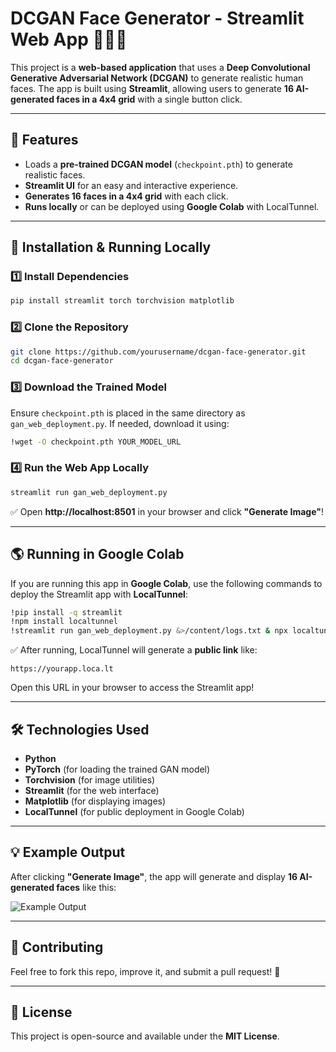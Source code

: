 # **DCGAN Face Generator - Streamlit Web App** 🎨🧑‍🎤  
This project is a **web-based application** that uses a **Deep Convolutional Generative Adversarial Network (DCGAN)** to generate realistic human faces. The app is built using **Streamlit**, allowing users to generate **16 AI-generated faces in a 4x4 grid** with a single button click.

---

## **🚀 Features**
- Loads a **pre-trained DCGAN model** (`checkpoint.pth`) to generate realistic faces.
- **Streamlit UI** for an easy and interactive experience.
- **Generates 16 faces in a 4x4 grid** with each click.
- **Runs locally** or can be deployed using **Google Colab** with LocalTunnel.

---

## **📌 Installation & Running Locally**
### **1️⃣ Install Dependencies**
```bash
pip install streamlit torch torchvision matplotlib
```

### **2️⃣ Clone the Repository**
```bash
git clone https://github.com/yourusername/dcgan-face-generator.git
cd dcgan-face-generator
```

### **3️⃣ Download the Trained Model**
Ensure `checkpoint.pth` is placed in the same directory as `gan_web_deployment.py`. If needed, download it using:
```bash
!wget -O checkpoint.pth YOUR_MODEL_URL
```

### **4️⃣ Run the Web App Locally**
```bash
streamlit run gan_web_deployment.py
```
✅ Open **http://localhost:8501** in your browser and click **"Generate Image"**!

---

## **🌎 Running in Google Colab**
If you are running this app in **Google Colab**, use the following commands to deploy the Streamlit app with **LocalTunnel**:

```bash
!pip install -q streamlit
!npm install localtunnel
!streamlit run gan_web_deployment.py &>/content/logs.txt & npx localtunnel --port 8501 & curl ipv4.icanhazip.com
```

✅ After running, LocalTunnel will generate a **public link** like:
```
https://yourapp.loca.lt
```
Open this URL in your browser to access the Streamlit app!

---

## **🛠 Technologies Used**
- **Python**
- **PyTorch** (for loading the trained GAN model)
- **Torchvision** (for image utilities)
- **Streamlit** (for the web interface)
- **Matplotlib** (for displaying images)
- **LocalTunnel** (for public deployment in Google Colab)

---

## **💡 Example Output**
After clicking **"Generate Image"**, the app will generate and display **16 AI-generated faces** like this:

![Example Output](https://your-image-url.com/example.png)

---

## **🤝 Contributing**
Feel free to fork this repo, improve it, and submit a pull request! 🚀

---

## **📜 License**
This project is open-source and available under the **MIT License**.

